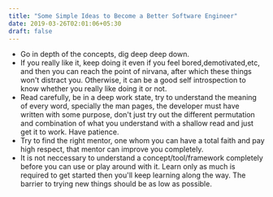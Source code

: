 ```yaml
---
title: "Some Simple Ideas to Become a Better Software Engineer"
date: 2019-03-26T02:01:06+05:30
draft: false
---
```


* Go in depth of the concepts, dig deep deep down.  
* If you really like it, keep doing it even if you feel bored,demotivated,etc, and then you can reach the point of nirvana, after which these things won't distract you. Otherwise, it can be a good self introspection to know whether you really like doing it or not.  
* Read carefully, be in a deep work state, try to understand the meaning of every word, specially the man pages, the developer must have written with some purpose, don't just try out the different permutation and combination of what you understand with a shallow read and just get it to work. Have patience.  
* Try to find the right mentor, one whom you can have a total faith and pay high respect, that mentor can improve you completely.  
* It is not neccessary to understand a concept/tool/framework completely before you can use or play around with it. Learn only as much is required to get started then you'll keep learning along the way. The barrier to trying new things should be as low as possible.  
